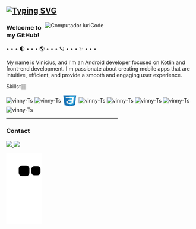 ## [![Typing SVG](https://readme-typing-svg.demolab.com?font=Fira+Code&weight=700&size=22&pause=1000&color=FFFFFF&background=902EF200&width=435&lines=Hey%2C+what's+up%3F)](https://git.io/typing-svg)

<img src="https://user-images.githubusercontent.com/111714040/211964655-7c5d74da-28d7-4eb9-b894-965da153b450.png" 
  min-width="400px" 
  max-width="400px" 
  width="400px" 
  align="right" 
  alt="Computador iuriCode" 
  title = "💻">

### Welcome to my GitHub!
<p>• • • 🌓 • • • 🌎 • • • 🪐 • • • ✨ • • •</p>
<p>
  My name is Vinicius, and I'm an Android developer focused on Kotlin and front-end development. 
  I'm passionate about creating mobile apps that are intuitive, efficient, and provide a smooth 
  and engaging user experience.
</p>

<p>Skills👇🏽</p>

<div style="display: inline_block">
  <img align="center" alt="vinny-Ts" height="30" width="40" src="https://cdn.jsdelivr.net/gh/devicons/devicon@latest/icons/kotlin/kotlin-original.svg" title = "Kotlin" />
  <img align="center" alt="vinny-Ts" height="30" width="40" src="https://cdn.jsdelivr.net/gh/devicons/devicon/icons/html5/html5-original.svg" title = "HTML" />
  <img align="center" alt="vinny-CSS" height="30" width="40" src="https://raw.githubusercontent.com/devicons/devicon/master/icons/css3/css3-original.svg" title = "CSS">
  <img align="center" alt="vinny-Ts" height="30" width="40" src="https://cdn.jsdelivr.net/gh/devicons/devicon/icons/javascript/javascript-original.svg" title = "JavaScript"/>
  <img align="center" alt="vinny-Ts" height="30" width="40" src="https://cdn.jsdelivr.net/gh/devicons/devicon/icons/react/react-original-wordmark.svg" title = "React"/>
  <img align="center" alt="vinny-Ts" height="30" width="40" src="https://cdn.jsdelivr.net/gh/devicons/devicon/icons/nodejs/nodejs-original.svg" title = "Node JS"/>
  <img align="center" alt="vinny-Ts" height="30" width="40" src="https://cdn.jsdelivr.net/gh/devicons/devicon/icons/java/java-original.svg" title = "Java"/>
  <img align="center" alt="vinny-Ts" height="30" width="40" src="https://cdn.jsdelivr.net/gh/devicons/devicon/icons/python/python-original.svg" title = "Python"/>
</div>

<hr width="300px">

### Contact

<div> 
  <a href="https://www.linkedin.com/in/vinicius-rbrito15/" target="_blank">
    <img src="https://img.shields.io/badge/-LinkedIn-%230077B5?style=for-the-badge&logo=linkedin&logoColor=white" target="_blank">
  </a> 
  <a href = "mailto: viny.rbrito18@gmail.com">
    <img src="https://img.shields.io/badge/-Gmail-%23333?style=for-the-badge&logo=gmail&logoColor=white" target="_blank">
  </a>
  <p>
    <!-- <img width="200px" src="https://user-images.githubusercontent.com/70382532/138322189-2db8df52-9dcb-40a0-88a8-c365466bd33d.gif"/> -->
  </p>
</div>

![Snake animation](https://github.com/vinnybrito/vinnybrito/blob/output/github-contribution-grid-snake.svg)
